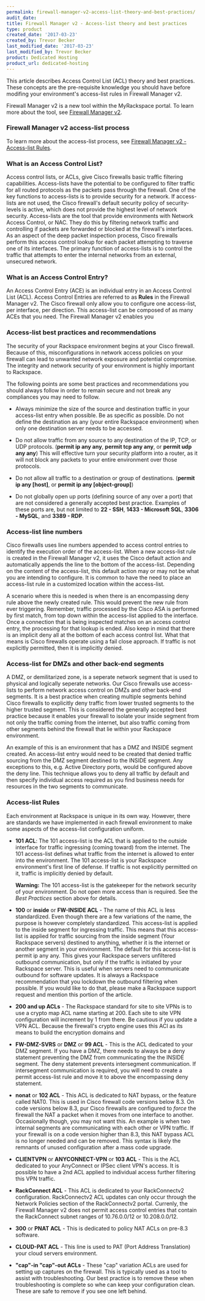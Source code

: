 ```yaml
---
permalink: firewall-manager-v2-access-list-theory-and-best-practices/
audit_date:
title: Firewall Manager v2 - Access-list theory and best practices
type: product
created_date: '2017-03-23'
created_by: Trevor Becker
last_modified_date: '2017-03-23'
last_modified_by: Trevor Becker
product: Dedicated Hosting
product_url: dedicated-hosting
---
```


This article describes Access Control List (ACL) theory and best practices. These concepts are the pre-requisite knowledge you should have before modifing your environment's access-list rules in Firewall Manager v2.

Firewall Manager v2 is a new tool within the MyRackspace portal. To learn more about the tool, see [Firewall Manager v2](https://support.rackspace.com/how-to/firewall-manager-v2).

### Firewall Manager v2 access-list process

To learn more about the access-list process, see [Firewall Manager v2 - Access-list Rules](https://support.rackspace.com/how-to/firewall-manager-v2-access-list-rules).

### What is an Access Control List?

Access control lists, or ACLs, give Cisco firewalls basic traffic filtering capabilities. Access-lists have the potential to be configured to filter traffic for all routed protocols as the packets pass through the firewall. One of the key functions to access-lists is to provide security for a network. If access-lists are not used, the Cisco firewall's default security policy of security-levels is active, which does not provide the highest level of network security. Access-lists are the tool that provide environments with Network Access Control, or NAC. They do this by filtering network traffic and controlling if packets are forwarded or blocked at the firewall's interfaces. As an aspect of the deep packet inspection process, Cisco firewalls perform this access control lookup for each packet attempting to traverse one of its interfaces. The primary function of access-lists is to control the traffic that attempts to enter the internal networks from an external, unsecured network. 

### What is an Access Control Entry?

An Access Control Entry (ACE) is an individual entry in an Access Control List (ACL). Access Control Entries are referred to as **Rules** in the Firewall Manager v2. The Cisco firewall only allow you to configure one access-list, per interface, per direction. This access-list can be composed of as many ACEs that you need. The Firewall Manager v2 enables you

### Access-list best practices and recommendations

The security of your Rackspace environment begins at your Cisco firewall. Because of this, misconfigurations in network access policies on your firewall can lead to unwanted network exposure and potential compromise. The integrity and network security of your environment is highly important to Rackspace. 

The following points are some best practices and recommendations you should always follow in order to remain secure and not break any compliances you may need to follow. 

- Always minimize the size of the source and destination traffic in your access-list entry when possible. Be as specific as possible. Do not define the destination as any (your entire Rackspace environment) when only one destination server needs to be accessed.

- Do not allow traffic from any source to any destination of the IP, TCP, or UDP protocols. (**permit ip any any**, **permit tcp any any**, or **permit udp any any**) This will effective turn your security platform into a router, as it will not block any packets to your entire environment over those protocols.

- Do not allow all traffic to a destination or group of destinations. (**permit ip any [host]**, or **permit ip any [object-group]**)

- Do not globally open up ports (defining source of any over a port) that are not considered a generally accepted best practice. Examples of these ports are, but not limited to **22 - SSH**, **1433 - Microsoft SQL**, **3306 - MySQL**, and **3389 - RDP**.

### Access-list line numbers

Cisco firewalls uses line numbers appended to access control entries to identify the execution order of the access-list. When a new access-list rule is created in the Firewall Manager v2, it uses the Cisco default action and automatically appends the line to the bottom of the access-list. Depending on the content of the access-list, this default action may or may not be what you are intending to configure. It is common to have the need to place an access-list rule in a customized location within the access-list.

A scenario where this is needed is when there is an encompassing deny rule above the newly created rule. This would prevent the new rule from ever triggering. Remember, traffic processed by the Cisco ASA is performed by first match, from top down within the access-list applied to the interface. Once a connection that is being inspected matches on an access control entry, the processing for that lookup is ended. Also keep in mind that there is an implicit deny all at the bottom of each access control list. What that means is Cisco firewalls operate using a fail close approach. If traffic is not explicitly permitted, then it is implicitly denied.

### Access-list for DMZs and other back-end segments

A DMZ, or demilitarized zone, is a seperate network segment that is used to physical and logically seperate networks. Our Cisco firewalls use access-lists to perform network access control on DMZs and other back-end segments. It is a best practice when creating multiple segments behind Cisco firewalls to explicitly deny traffic from lower trusted segments to the higher trusted segment. This is considered the generally accepted best practice because it enables your firewall to isolate your inside segment from not only the traffic coming from the internet, but also traffic coming from other segments behind the firewall that lie within your Rackspace environment. 

An example of this is an environment that has a DMZ and INSIDE segment created. An access-list entry would need to be created that denied traffic sourcing from the DMZ segment destined to the INSIDE segment. Any exceptions to this, e.g. Active Directory ports, would be configured above the deny line. This technique allows you to deny all traffic by default and then specify individual access required as you find business needs for resources in the two segments to communicate.

### Access-list Rules

Each environment at Rackspace is unique in its own way. However, there are standards we have implemented in each firewall environment to make some aspects of the access-list configuration uniform.

- **101 ACL**: The 101 access-list is the ACL that is applied to the outside interface for traffic ingressing (coming toward) from the internet. The 101 access-list defines what traffic from the internet is allowed to enter into the environment. The 101 access-list is your Rackspace environment's first line of defense. If traffic is not explicitly permitted on it, traffic is implicitly denied by default.

    **Warning:** The 101 access-list is the gatekeeper for the network security of your environment. Do not open more access than is required. See the _Best Practices_ section above for details.
  
 -  **100** or **inside** or **FW-INSIDE ACL** - The name of this ACL is less standardized. Even though there are a few variations of the name, the purpose is however completely standardized. This access-list is applied to the inside segment for ingressing traffic. This means that this access-list is applied for traffic sourcing from the inside segment (Your Rackspace servers) destined to anything, whether it is the internet or another segment in your environment. The default for this access-list is permit ip any any. This gives your Rackspace servers unfiltered outbound communication, but only if the traffic is initiated by your Rackspace server. This is useful when servers need to communicate outbound for software updates. It is always a Rackspace recommendation that you lockdown the outbound filtering when possible. If you would like to do that, please make a Rackspace support request and mention this portion of the article.

-  **200 and up ACLs** - The Rackspace standard for site to site VPNs is to use a crypto map ACL name starting at 200. Each site to site VPN configuration will increment by 1 from there. Be cautious if you update a VPN ACL. Because the firewall's crypto engine uses this ACl as its means to build the encryption domains and

- **FW-DMZ-SVRS** or **DMZ** or **99 ACL** - This is the ACL dedicated to your DMZ segment. If you have a DMZ, there needs to always be a deny statement preventing the DMZ from communicating the the INSIDE segment. The deny statement prevents intersegment communication. If intersegment communication is required, you will need to create a permit access-list rule and move it to above the encompassing deny statement.

- **nonat** or **102 ACL** - This ACL is dedicated to NAT bypass, or the feature called NAT0. This is used in Cisco firewall code versions below 8.3. On code versions below 8.3, pur Cisco firewalls are configured to _force_ the firewall the NAT a packet when it moves from one interface to another. Occasionally though, you may not want this. An example is when two internal segments are communicating with each other or VPN traffic. If your firewall is on a code version higher than 8.3, this NAT bypass ACL is no longer needed and can be removed. This syntax is likely the remnants of unused configuration after a mass code upgrade.

- **CLIENTVPN** or **ANYCONNECT-VPN** or **103 ACL** - This is the ACL dedicated to your AnyConnect or IPSec client VPN's access. It is possible to have a 2nd ACL applied to individual access further filtering this VPN traffic.

- **RackConnect ACL** - This ACL is dedicated to your RackConnectv2 configuration. RackConnectv2 ACL updates can only occur through the Network Policies section of the RackConnectv2 portal. Currenly, the Firewall Manager v2 does not permit access control entries that contain the RackConnect subnet ranges of 10.76.0.0/12 or 10.208.0.0/12.

- **300** or **PNAT ACL** - This is dedicated to policy NAT ACLs on pre-8.3 software.

- **CLOUD-PAT ACL** - This line is used to PAT (Port Address Translation) your cloud servers environment.

- **"cap"-in "cap"-out ACLs** - These "cap" variation ACLs are used for setting up captures on the firewall. This is typically used as a tool to assist with troubleshooting. Our best practice is to remove these when troubleshooting is complete so whe can keep your configuration clean. These are safe to remove if you see one left behind. 
